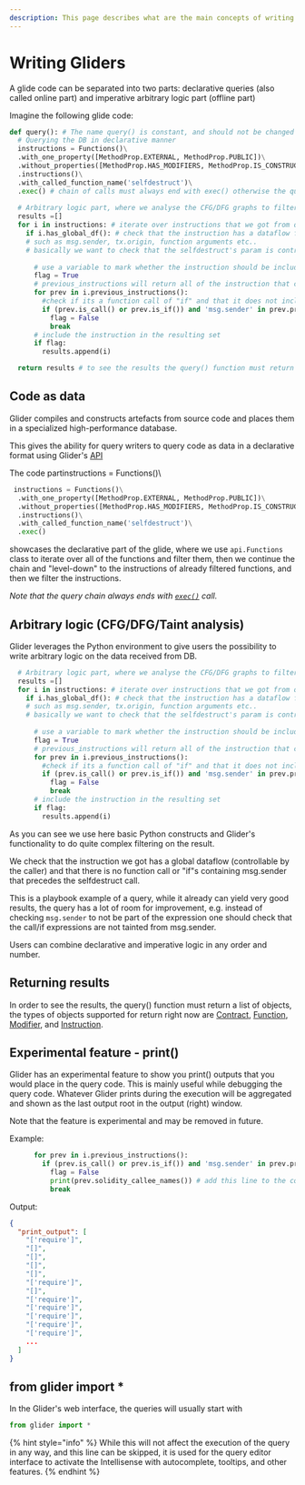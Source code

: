 ```yaml
---
description: This page describes what are the main concepts of writing gliders
---
```


# Writing Gliders

A glide code can be separated into two parts: declarative queries (also called online part) and imperative arbitrary logic part (offline part)

Imagine the following glide code:

```python
def query(): # The name query() is constant, and should not be changed
  # Querying the DB in declarative manner
  instructions = Functions()\
  .with_one_property([MethodProp.EXTERNAL, MethodProp.PUBLIC])\
  .without_properties([MethodProp.HAS_MODIFIERS, MethodProp.IS_CONSTRUCTOR])\
  .instructions()\
  .with_called_function_name('selfdestruct')\
  .exec() # chain of calls must always end with exec() otherwise the query will not be dispatched
  
  # Arbitrary logic part, where we analyse the CFG/DFG graphs to filter the result
  results =[]
  for i in instructions: # iterate over instructions that we got from query
    if i.has_global_df(): # check that the instruction has a dataflow from global vars
    # such as msg.sender, tx.origin, function arguments etc..
    # basically we want to check that the selfdestruct's param is controllable by the caller
      
      # use a variable to mark whether the instruction should be included in the result or not
      flag = True 
      # previous_instructions will return all of the instruction that come before in the CFG (control flow graph)
      for prev in i.previous_instructions():
        #check if its a function call of "if" and that it does not include msg.sender in the expression
        if (prev.is_call() or prev.is_if()) and 'msg.sender' in prev.procedure_graph_node.expression:
          flag = False
          break
      # include the instruction in the resulting set
      if flag:
        results.append(i)

  return results # to see the results the query() function must return a list of objects
```

## Code as data

Glider compiles and constructs artefacts from source code and places them in a specialized high-performance database.

This gives the ability for query writers to query code as data in a declarative format using Glider's [API](https://app.gitbook.com/o/D7bVwvgIhKRqv3dZQbQH/s/KRI4GLnp45wDq2xrEWyI/)

The code partinstructions = Functions()\\

```python
 instructions = Functions()\
  .with_one_property([MethodProp.EXTERNAL, MethodProp.PUBLIC])\
  .without_properties([MethodProp.HAS_MODIFIERS, MethodProp.IS_CONSTRUCTOR])\
  .instructions()\
  .with_called_function_name('selfdestruct')\
  .exec()
```

showcases the declarative part of the glide, where we use `api.Functions` class to iterate over all of the functions and filter them, then we continue the chain and "level-down" to the instructions of already filtered functions, and then we filter the instructions.&#x20;

_Note that the query chain always ends with_ [_`exec()`_](https://app.gitbook.com/s/KRI4GLnp45wDq2xrEWyI/instructions/instructions.exec) _call._ &#x20;

## Arbitrary logic (CFG/DFG/Taint analysis)

Glider leverages the Python environment to give users the possibility to write arbitrary logic on the data received from DB.

```python
  # Arbitrary logic part, where we analyse the CFG/DFG graphs to filter the result
  results =[]
  for i in instructions: # iterate over instructions that we got from query
    if i.has_global_df(): # check that the instruction has a dataflow from global vars
    # such as msg.sender, tx.origin, function arguments etc..
    # basically we want to check that the selfdestruct's param is controllable by the caller
      
      # use a variable to mark whether the instruction should be included in the result or not
      flag = True 
      # previous_instructions will return all of the instruction that come before in the CFG (control flow graph)
      for prev in i.previous_instructions():
        #check if its a function call of "if" and that it does not include msg.sender in the expression
        if (prev.is_call() or prev.is_if()) and 'msg.sender' in prev.procedure_graph_node.expression:
          flag = False
          break
      # include the instruction in the resulting set
      if flag:
        results.append(i)
```

As you can see we use here basic Python constructs and Glider's functionality to do quite complex filtering on the result.&#x20;

We check that the instruction we got has a global dataflow (controllable by the caller) and that there is no function call or "if"s containing msg.sender that precedes the selfdestruct call.&#x20;

This is a playbook example of a query, while it already can yield very good results, the query has a lot of room for improvement, e.g. instead of checking `msg.sender` to not be part of the expression one should check that the call/if expressions are not tainted from msg.sender.

Users can combine declarative and imperative logic in any order and number.

## Returning results

In order to see the results, the query() function must return a list of objects, the types of objects supported for return right now are [Contract](https://app.gitbook.com/s/KRI4GLnp45wDq2xrEWyI/contract), [Function](https://app.gitbook.com/s/KRI4GLnp45wDq2xrEWyI/function), [Modifier](https://app.gitbook.com/s/KRI4GLnp45wDq2xrEWyI/modifier), and [Instruction](https://app.gitbook.com/s/KRI4GLnp45wDq2xrEWyI/instruction).&#x20;

## Experimental feature - print()

Glider has an experimental feature to show you print() outputs that you would place in the query code. This is mainly useful while debugging the query code. Whatever Glider prints during the execution will be aggregated and shown as the last output root in the output (right) window.

Note that the feature is experimental and may be removed in future.

Example:

```python
      for prev in i.previous_instructions():
        if (prev.is_call() or prev.is_if()) and 'msg.sender' in prev.procedure_graph_node.expression:
          flag = False
          print(prev.solidity_callee_names()) # add this line to the code
          break
```

Output:

```json
{
  "print_output": [
    "['require']",
    "[]",
    "[]",
    "[]",
    "[]",
    "['require']",
    "[]",
    "['require']",
    "['require']",
    "['require']",
    "['require']",
    "['require']",
    ...
  ]
}
```

## from glider import \*

In the Glider's web interface, the queries will usually start with&#x20;

```python
from glider import *
```

{% hint style="info" %}
While this will not affect the execution of the query in any way, and this line can be skipped, it is used for the query editor interface to activate the Intellisense with autocomplete, tooltips, and other features.
{% endhint %}
